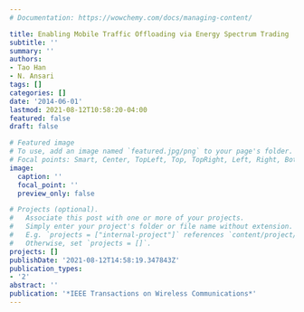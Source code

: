```yaml
---
# Documentation: https://wowchemy.com/docs/managing-content/

title: Enabling Mobile Traffic Offloading via Energy Spectrum Trading
subtitle: ''
summary: ''
authors:
- Tao Han
- N. Ansari
tags: []
categories: []
date: '2014-06-01'
lastmod: 2021-08-12T10:58:20-04:00
featured: false
draft: false

# Featured image
# To use, add an image named `featured.jpg/png` to your page's folder.
# Focal points: Smart, Center, TopLeft, Top, TopRight, Left, Right, BottomLeft, Bottom, BottomRight.
image:
  caption: ''
  focal_point: ''
  preview_only: false

# Projects (optional).
#   Associate this post with one or more of your projects.
#   Simply enter your project's folder or file name without extension.
#   E.g. `projects = ["internal-project"]` references `content/project/deep-learning/index.md`.
#   Otherwise, set `projects = []`.
projects: []
publishDate: '2021-08-12T14:58:19.347843Z'
publication_types:
- '2'
abstract: ''
publication: '*IEEE Transactions on Wireless Communications*'
---
```

